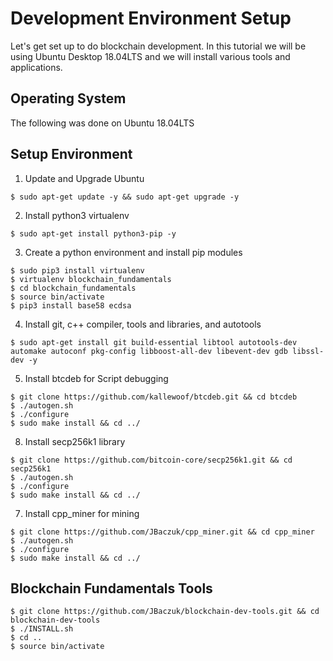 # Development Environment Setup
Let's get set up to do blockchain development. In this tutorial we will be using Ubuntu Desktop 18.04LTS and we will install various tools and applications.

## Operating System
The following was done on Ubuntu 18.04LTS

## Setup Environment
1. Update and Upgrade Ubuntu
```
$ sudo apt-get update -y && sudo apt-get upgrade -y
```
2. Install python3 virtualenv
```
$ sudo apt-get install python3-pip -y
```
3. Create a python environment and install pip modules
```
$ sudo pip3 install virtualenv
$ virtualenv blockchain_fundamentals
$ cd blockchain_fundamentals
$ source bin/activate
$ pip3 install base58 ecdsa
```
4. Install git, c++ compiler, tools and libraries, and autotools
```
$ sudo apt-get install git build-essential libtool autotools-dev automake autoconf pkg-config libboost-all-dev libevent-dev gdb libssl-dev -y
```
5. Install btcdeb for Script debugging
```
$ git clone https://github.com/kallewoof/btcdeb.git && cd btcdeb
$ ./autogen.sh
$ ./configure
$ sudo make install && cd ../
```
8. Install secp256k1 library
```
$ git clone https://github.com/bitcoin-core/secp256k1.git && cd secp256k1
$ ./autogen.sh
$ ./configure
$ sudo make install && cd ../
```
7. Install cpp_miner for mining
```
$ git clone https://github.com/JBaczuk/cpp_miner.git && cd cpp_miner
$ ./autogen.sh
$ ./configure
$ sudo make install && cd ../
```


## Blockchain Fundamentals Tools
```
$ git clone https://github.com/JBaczuk/blockchain-dev-tools.git && cd blockchain-dev-tools
$ ./INSTALL.sh
$ cd ..
$ source bin/activate
```

